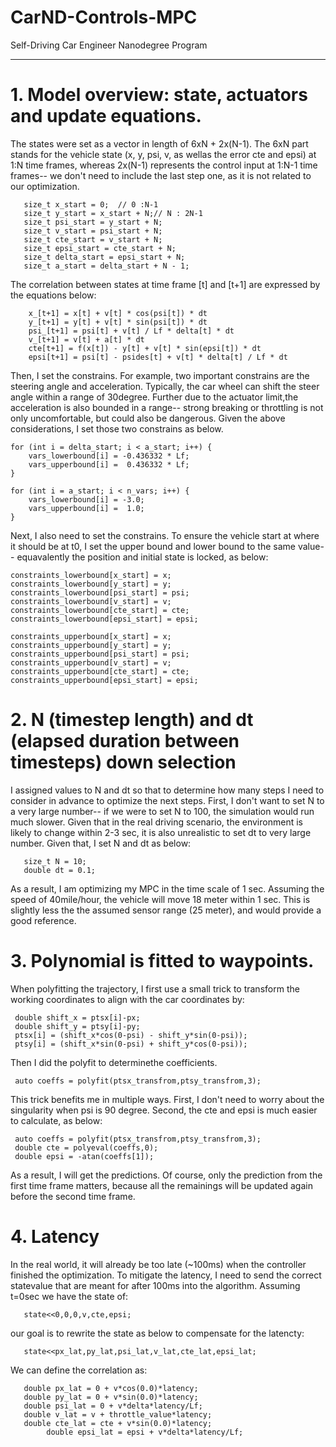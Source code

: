 # CarND-Controls-MPC
Self-Driving Car Engineer Nanodegree Program

---

# 1. Model overview: state, actuators and update equations.

The states were set as a vector in length of 6xN + 2x(N-1). The 6xN part stands for the vehicle state (x, y, psi, v, as wellas the error cte and epsi) at 1:N time frames, whereas 2x(N-1) represents the control input at 1:N-1 time frames-- we don't need to include the last step one, as it is not related to our optimization.

       size_t x_start = 0;  // 0 :N-1
       size_t y_start = x_start + N;// N : 2N-1
       size_t psi_start = y_start + N;
       size_t v_start = psi_start + N;
       size_t cte_start = v_start + N;
       size_t epsi_start = cte_start + N;
       size_t delta_start = epsi_start + N;
       size_t a_start = delta_start + N - 1;
 
 The correlation between states at time frame [t] and [t+1] are expressed by the equations below:


        x_[t+1] = x[t] + v[t] * cos(psi[t]) * dt
        y_[t+1] = y[t] + v[t] * sin(psi[t]) * dt
        psi_[t+1] = psi[t] + v[t] / Lf * delta[t] * dt
        v_[t+1] = v[t] + a[t] * dt
        cte[t+1] = f(x[t]) - y[t] + v[t] * sin(epsi[t]) * dt
        epsi[t+1] = psi[t] - psides[t] + v[t] * delta[t] / Lf * dt
 
Then, I set the constrains. For example, two important constrains are the steering angle and acceleration. Typically, the car wheel can shift the steer angle within a range of 30degree. Further due to the actuator limit,the acceleration is also bounded in a range-- strong breaking or throttling is not only uncomfortable, but could also be dangerous. Given the above considerations, I set those two constrains as below.
     
    for (int i = delta_start; i < a_start; i++) {
        vars_lowerbound[i] = -0.436332 * Lf;
        vars_upperbound[i] =  0.436332 * Lf;
    }
    
    for (int i = a_start; i < n_vars; i++) {
        vars_lowerbound[i] = -3.0;
        vars_upperbound[i] =  1.0;
    }

Next, I also need to set the constrains. To ensure the vehicle start at where it should be at t0, I set the upper bound and lower bound to the same value-- equavalently the position and initial state is locked, as below:

    constraints_lowerbound[x_start] = x;
    constraints_lowerbound[y_start] = y;
    constraints_lowerbound[psi_start] = psi;
    constraints_lowerbound[v_start] = v;
    constraints_lowerbound[cte_start] = cte;
    constraints_lowerbound[epsi_start] = epsi;
    
    constraints_upperbound[x_start] = x;
    constraints_upperbound[y_start] = y;
    constraints_upperbound[psi_start] = psi;
    constraints_upperbound[v_start] = v;
    constraints_upperbound[cte_start] = cte;
    constraints_upperbound[epsi_start] = epsi;
 
# 2. N (timestep length) and dt (elapsed duration between timesteps) down selection

I assigned values to N and dt so that to determine how many steps I need to consider in advance to optimize the next steps. First, I don't want to set N to a very large number-- if we were to set N to 100, the simulation would run much slower. Given that in the real driving scenario, the environment is likely to change within 2-3 sec, it is also unrealistic to set dt to very large number. Given that, I set N and dt as below: 

       size_t N = 10;
       double dt = 0.1;

As a result, I am optimizing my MPC in the time scale of 1 sec. Assuming the speed of 40mile/hour, the vehicle will move 18 meter within 1 sec. This is slightly less the the assumed sensor range (25 meter), and would provide a good reference.

# 3. Polynomial is fitted to waypoints.

When polyfitting the trajectory, I first use a small trick to transform the working coordinates to align with the car coordinates by: 
     
     double shift_x = ptsx[i]-px;
     double shift_y = ptsy[i]-py;
     ptsx[i] = (shift_x*cos(0-psi) - shift_y*sin(0-psi));
     ptsy[i] = (shift_x*sin(0-psi) + shift_y*cos(0-psi));


Then I did the polyfit to determinethe coefficients.

     auto coeffs = polyfit(ptsx_transfrom,ptsy_transfrom,3);

This trick benefits me in multiple ways. First, I don't need to worry about the singularity when psi is 90 degree. Second, the cte and epsi is much easier to calculate, as below:

     auto coeffs = polyfit(ptsx_transfrom,ptsy_transfrom,3);
     double cte = polyeval(coeffs,0);
     double epsi = -atan(coeffs[1]);

As a result, I will get the predictions. Of course, only the prediction from the first time frame matters, because all the remainings will be updated again before the second time frame.


# 4. Latency

In the real world, it will already be too late (~100ms) when the controller finished the optimization. To mitigate the latency, I need to send the correct statevalue that are meant for after 100ms into the algorithm. Assuming t=0sec we have the state of:

       state<<0,0,0,v,cte,epsi;

our goal is to rewrite the state as below to compensate for the latencty:

       state<<px_lat,py_lat,psi_lat,v_lat,cte_lat,epsi_lat;
       
We can define the correlation as:

       double px_lat = 0 + v*cos(0.0)*latency;
       double py_lat = 0 + v*sin(0.0)*latency;
       double psi_lat = 0 + v*delta*latency/Lf;
       double v_lat = v + throttle_value*latency;
       double cte_lat = cte + v*sin(0.0)*latency;
            double epsi_lat = epsi + v*delta*latency/Lf;




